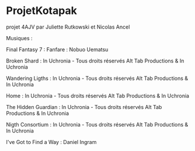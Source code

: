 ProjetKotapak
=============

projet 4AJV par Juliette Rutkowski et Nicolas Ancel

Musiques :

Final Fantasy 7 : Fanfare : Nobuo Uematsu

Broken Shard : In Uchronia - Tous droits réservés Alt Tab Productions & In Uchronia

Wandering Ligths : In Uchronia - Tous droits réservés Alt Tab Productions & In Uchronia

Home  : In Uchronia - Tous droits réservés Alt Tab Productions & In Uchronia

The Hidden Guardian : In Uchronia - Tous droits réservés Alt Tab Productions & In Uchronia

Nigth Consortium : In Uchronia - Tous droits réservés Alt Tab Productions & In Uchronia

I've Got to Find a Way : Daniel Ingram
